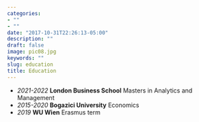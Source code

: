 ```yaml
---
categories:
- ""
- ""
date: "2017-10-31T22:26:13-05:00"
description: ""
draft: false
image: pic08.jpg
keywords: ""
slug: education
title: Education
---
```


* *2021-2022* **London Business School** Masters in Analytics and Management
* *2015-2020* **Bogazici University** Economics
* *2019* **WU Wien** Erasmus term
